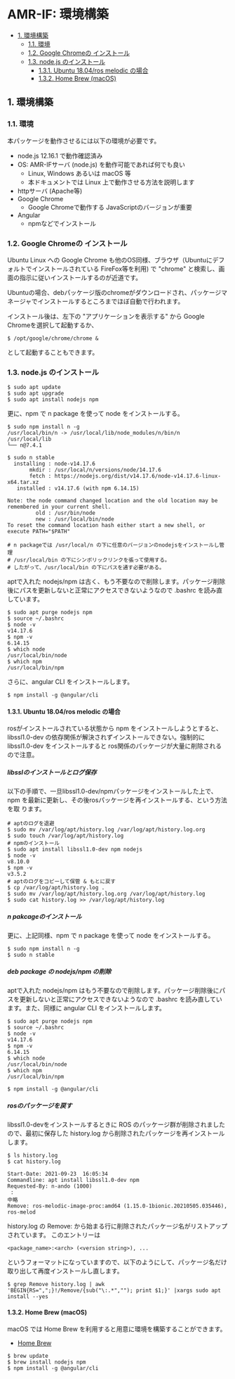 ﻿# AMR-IF: 環境構築

<!-- TOC -->

- [1. 環境構築](#1-環境構築)
    - [1.1. 環境](#11-環境)
    - [1.2. Google Chromeの インストール](#12-google-chromeの-インストール)
    - [1.3. node.js のインストール](#13-nodejs-のインストール)
        - [1.3.1. Ubuntu 18.04/ros melodic の場合](#131-ubuntu-1804ros-melodic-の場合)
        - [1.3.2. Home Brew (macOS)](#132-home-brew-macos)

<!-- /TOC -->

## 1. 環境構築

### 1.1. 環境
本パッケージを動作させるには以下の環境が必要です。

- node.js 12.16.1 で動作確認済み
- OS: AMR-IFサーバ (node.js) を動作可能であれば何でも良い
  - Linux, Windows あるいは macOS 等
  - 本ドキュメントでは Linux 上で動作させる方法を説明します
- httpサーバ (Apache等)
- Google Chrome
  - Google Chromeで動作する JavaScriptのバージョンが重要
- Angular
  - npmなどでインストール

### 1.2. Google Chromeの インストール

Ubuntu Linux への Google Chrome も他のOS同様、ブラウザ（Ubuntuにデフォルトでインストールされている FireFox等を利用) で "chrome" と検索し、画面の指示に従いインストールするのが近道です。

Ubuntuの場合、debパッケージ版のchromeがダウンロードされ、パッケージマネージャでインストールするところまでほぼ自動で行われます。

インストール後は、左下の "アプリケーションを表示する" から Google Chromeを選択して起動するか、

```shell
$ /opt/google/chrome/chrome &
```
として起動することもできます。


### 1.3. node.js のインストール

```shell
$ sudo apt update
$ sudo apt upgrade
$ sudo apt install nodejs npm
```

更に、npm で n package を使って node をインストールする。

```shell
$ sudo npm install n -g
/usr/local/bin/n -> /usr/local/lib/node_modules/n/bin/n
/usr/local/lib
└── n@7.4.1 

$ sudo n stable
  installing : node-v14.17.6
       mkdir : /usr/local/n/versions/node/14.17.6
       fetch : https://nodejs.org/dist/v14.17.6/node-v14.17.6-linux-x64.tar.xz
   installed : v14.17.6 (with npm 6.14.15)

Note: the node command changed location and the old location may be remembered in your current shell.
         old : /usr/bin/node
         new : /usr/local/bin/node
To reset the command location hash either start a new shell, or execute PATH="$PATH"

# n packageでは /usr/local/n の下に任意のバージョンのnodejsをインストールし管理
# /usr/local/bin の下にシンボリックリンクを張って使用する。
# したがって、/usr/local/bin の下にパスを通す必要がある。
```

aptで入れた nodejs/npm は古く、もう不要なので削除します。パッケージ削除
後にパスを更新しないと正常にアクセスできないようなので .bashrc を読み直
しています。

```shell
$ sudo apt purge nodejs npm
$ source ~/.bashrc
$ node -v
v14.17.6
$ npm -v
6.14.15
$ which node
/usr/local/bin/node
$ which npm
/usr/local/bin/npm
```

さらに、angular CLI をインストールします。

```shell
$ npm install -g @angular/cli
```

#### 1.3.1. Ubuntu 18.04/ros melodic の場合

rosがインストールされている状態から npm をインストールしようとすると、
libssl1.0-dev の依存関係が解決されずインストールできない。強制的に
libssl1.0-dev をインストールすると ros関係のパッケージが大量に削除される
ので注意。

##### libsslのインストールとログ保存

以下の手順で、一旦libssl1.0-dev/npmパッケージをインストールした上で、npm
を最新に更新し、その後rosパッケージを再インストールする、という方法を取
ります。

```shell
# aptのログを退避
$ sudo mv /var/log/apt/history.log /var/log/apt/history.log.org
$ sudo touch /var/log/apt/history.log
# npmのインストール
$ sudo apt install libssl1.0-dev npm nodejs
$ node -v
v8.10.0
$ npm -v
v3.5.2
# aptのログをコピーして保管 & もとに戻す
$ cp /var/log/apt/history.log .
$ sudo mv /var/log/apt/history.log.org /var/log/apt/history.log
$ sudo cat history.log >> /var/log/apt/history.log
```

##### n pakcageのインストール

更に、上記同様、npm で n package を使って node をインストールする。

```shell
$ sudo npm install n -g
$ sudo n stable
```

##### deb package の nodejs/npm の削除
aptで入れた nodejs/npm はもう不要なので削除します。パッケージ削除後にパ
スを更新しないと正常にアクセスできないようなので .bashrc を読み直してい
ます。また、同様に angular CLI をインストールします。

```shell
$ sudo apt purge nodejs npm
$ source ~/.bashrc
$ node -v
v14.17.6
$ npm -v
6.14.15
$ which node
/usr/local/bin/node
$ which npm
/usr/local/bin/npm

$ npm install -g @angular/cli
```


##### rosのパッケージを戻す

libssl1.0-devをインストールするときに ROS のパッケージ群が削除されましたので、最初に保存した history.log から削除されたパッケージを再インストールします。

```shell
$ ls history.log
$ cat history.log

Start-Date: 2021-09-23  16:05:34
Commandline: apt install libssl1.0-dev npm
Requested-By: n-ando (1000)
 :
中略
Remove: ros-melodic-image-proc:amd64 (1.15.0-1bionic.20210505.035446), ros-melod
```

history.log の Remove: から始まる行に削除されたパッケージ名がリストアップされています。
このエントリーは

```
<package_name>:<arch> (<version string>), ...
```
というフォーマットになっていますので、以下のようにして、パッケージ名だけ取り出して再度インストールし直します。

```shell
$ grep Remove history.log | awk 'BEGIN{RS=",";}!/Remove/{sub("\:.*",""); print $1;}' |xargs sudo apt install --yes
```


#### 1.3.2. Home Brew (macOS)

macOS では Home Brew を利用すると用意に環境を構築することができます。

- [Home Brew](https://brew.sh/index_ja)

```shell
$ brew update
$ brew install nodejs npm
$ npm install -g @angular/cli
```

